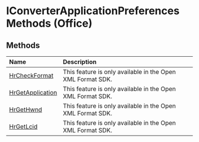 
# IConverterApplicationPreferences Methods (Office)

## Methods



|**Name**|**Description**|
|:-----|:-----|
|[HrCheckFormat](79f1b1d8-385a-3c69-c9c1-360610407f9b.md)|This feature is only available in the Open XML Format SDK.|
|[HrGetApplication](c6fbc21b-49a1-c407-b37d-bf00a4a16bba.md)|This feature is only available in the Open XML Format SDK.|
|[HrGetHwnd](1b5bf73c-c006-0452-363d-3355649b989f.md)|This feature is only available in the Open XML Format SDK.|
|[HrGetLcid](c1c14c98-ac69-554b-34b9-4d4149adc6e3.md)|This feature is only available in the Open XML Format SDK.|
